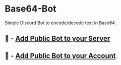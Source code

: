 # Base64-Bot
Simple Discord Bot to encode/decode text in Base64. 

## 🔗 - [Add Public Bot to your __Server__](https://discord.com/oauth2/authorize?client_id=1302570462072803368&permissions=278528&integration_type=0&scope=bot+applications.commands)

## 🔗 - [Add Public Bot to your __Account__](https://discord.com/oauth2/authorize?client_id=1302570462072803368&permissions=278528&integration_type=1&scope=bot+applications.commands) 